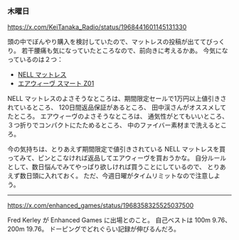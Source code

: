 ### 木曜日

https://x.com/KeiTanaka_Radio/status/1968441601145131330

頭の中でぼんやり購入を検討していたので、マットレスの投稿が出ててびっくり。
若干腰痛も気になっていたところなので、前向きに考えるかあ。
今気になっているのは２つ：

- [NELL マットレス](https://nell.life/products/mattress-original)
- [エアウィーヴ スマート Z01](https://sleep.airweave.jp/category/TRI_FOLD_MATTRESS/1_250011_1.html)

NELL マットレスのよさそうなところは、期間限定セールで1万円以上値引きされているところ、
120日間返品保証があるところ、
田中渓さんがオススメしてたところ。
エアウィーヴのよさそうなところは、
通気性がとてもいいところ、
３つ折りでコンパクトにたためるところ、
中のファイバー素材まで洗えるところ。

今の気持ちは、とりあえず期間限定で値引きされている NELL マットレスを買ってみて、ピンとこなければ返品してエアウィーヴを買おうかな。
自分ルールとして、数日悩んでみてやっぱり欲しければ買うことにしているので、
とりあえず数日頭に入れておく。
ただ、今週日曜がタイムリミットなので注意しよう。

---

https://x.com/enhanced_games/status/1968358325525037500

Fred Kerley が Enhanced Games に出場とのこと。
自己ベストは 100m 9.76、200m 19.76。
ドーピングでどれぐらい記録が伸びるんだろ。